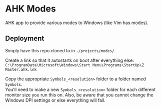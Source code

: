 # AHK Modes
AHK app to provide various modes to Windows (like Vim has modes).

## Deployment

Simply have this repo cloned to in `~/projects/modes/`.

Create a link so that it autostarts on boot after everything else:<br>
`C:\ProgramData\Microsoft\Windows\Start Menu\Programs\StartUp\Z Master.ahk.lnk`

Copy the appropriate `Symbols_<resolution>` folder to a folder named `Symbols`.<br>
You'll need to make a new `Symbols_<resolution>` folder for each different monitor size you run this
on.  Also, be aware that you cannot change the Windows DPI settings or else everything will fail.


